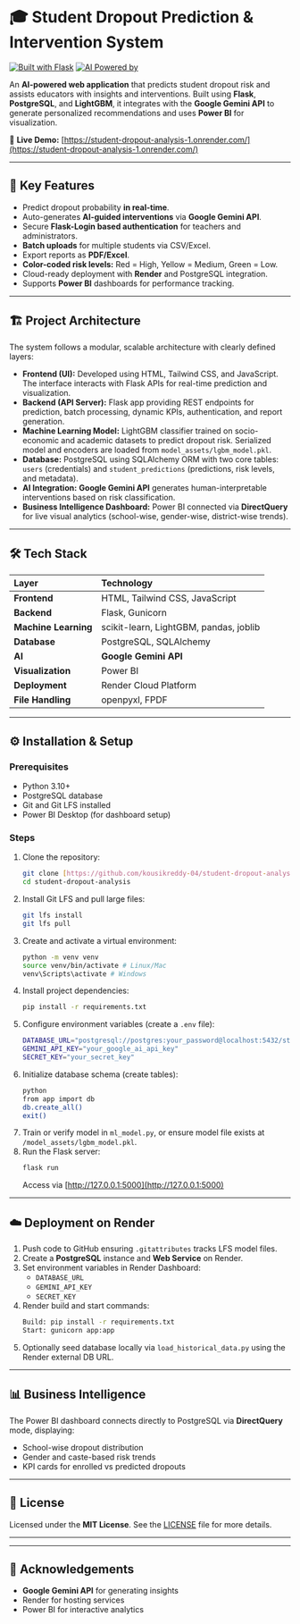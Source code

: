 # 🎓 Student Dropout Prediction & Intervention System

[![Built with Flask](https://img.shields.io/badge/Web%20Framework-Flask-black.svg)](https://flask.palletsprojects.com/)
[![AI Powered by](https://img.shields.io/badge/AI-Google%20Gemini%20API-4285F4.svg)](https://ai.google.dev/gemini-api)

An **AI-powered web application** that predicts student dropout risk and assists educators with insights and interventions. Built using **Flask**, **PostgreSQL**, and **LightGBM**, it integrates with the **Google Gemini API** to generate personalized recommendations and uses **Power BI** for visualization.

🔗 **Live Demo:** [https://student-dropout-analysis-1.onrender.com/](https://student-dropout-analysis-1.onrender.com/)

---

## 🚀 Key Features

* Predict dropout probability **in real-time**.
* Auto-generates **AI-guided interventions** via **Google Gemini API**.
* Secure **Flask-Login based authentication** for teachers and administrators.
* **Batch uploads** for multiple students via CSV/Excel.
* Export reports as **PDF/Excel**.
* **Color-coded risk levels:** Red = High, Yellow = Medium, Green = Low.
* Cloud-ready deployment with **Render** and PostgreSQL integration.
* Supports **Power BI** dashboards for performance tracking.

---

## 🏗️ Project Architecture

The system follows a modular, scalable architecture with clearly defined layers:

* **Frontend (UI):** Developed using HTML, Tailwind CSS, and JavaScript. The interface interacts with Flask APIs for real-time prediction and visualization.
* **Backend (API Server):** Flask app providing REST endpoints for prediction, batch processing, dynamic KPIs, authentication, and report generation.
* **Machine Learning Model:** LightGBM classifier trained on socio-economic and academic datasets to predict dropout risk. Serialized model and encoders are loaded from `model_assets/lgbm_model.pkl`.
* **Database:** PostgreSQL using SQLAlchemy ORM with two core tables: `users` (credentials) and `student_predictions` (predictions, risk levels, and metadata).
* **AI Integration:** **Google Gemini API** generates human-interpretable interventions based on risk classification.
* **Business Intelligence Dashboard:** Power BI connected via **DirectQuery** for live visual analytics (school-wise, gender-wise, district-wise trends).

---

## 🛠️ Tech Stack

| Layer | Technology |
| :--- | :--- |
| **Frontend** | HTML, Tailwind CSS, JavaScript |
| **Backend** | Flask, Gunicorn |
| **Machine Learning** | scikit-learn, LightGBM, pandas, joblib |
| **Database** | PostgreSQL, SQLAlchemy |
| **AI** | **Google Gemini API** |
| **Visualization** | Power BI|
| **Deployment** | Render Cloud Platform |
| **File Handling** | openpyxl, FPDF |

---

## ⚙️ Installation & Setup

### Prerequisites

* Python 3.10+
* PostgreSQL database
* Git and Git LFS installed
* Power BI Desktop (for dashboard setup)

### Steps

1.  Clone the repository:
    ```bash
    git clone [https://github.com/kousikreddy-04/student-dropout-analysis.git](https://github.com/kousikreddy-04/student-dropout-analysis.git)
    cd student-dropout-analysis
    ```
2.  Install Git LFS and pull large files:
    ```bash
    git lfs install
    git lfs pull
    ```
3.  Create and activate a virtual environment:
    ```bash
    python -m venv venv
    source venv/bin/activate # Linux/Mac
    venv\Scripts\activate # Windows
    ```
4.  Install project dependencies:
    ```bash
    pip install -r requirements.txt
    ```
5.  Configure environment variables (create a `.env` file):
    ```bash
    DATABASE_URL="postgresql://postgres:your_password@localhost:5432/student_dropout_db"
    GEMINI_API_KEY="your_google_ai_api_key"
    SECRET_KEY="your_secret_key"
    ```
6.  Initialize database schema (create tables):
    ```bash
    python
    from app import db
    db.create_all()
    exit()
    ```
7.  Train or verify model in `ml_model.py`, or ensure model file exists at `/model_assets/lgbm_model.pkl`.
8.  Run the Flask server:
    ```bash
    flask run
    ```
    Access via [http://127.0.0.1:5000](http://127.0.0.1:5000)

---

## ☁️ Deployment on Render

1.  Push code to GitHub ensuring `.gitattributes` tracks LFS model files.
2.  Create a **PostgreSQL** instance and **Web Service** on Render.
3.  Set environment variables in Render Dashboard:
    * `DATABASE_URL`
    * `GEMINI_API_KEY`
    * `SECRET_KEY`
4.  Render build and start commands:
    ```bash
    Build: pip install -r requirements.txt
    Start: gunicorn app:app
    ```
5.  Optionally seed database locally via `load_historical_data.py` using the Render external DB URL.

---

## 📊 Business Intelligence

The Power BI dashboard connects directly to PostgreSQL via **DirectQuery** mode, displaying:

* School-wise dropout distribution
* Gender and caste-based risk trends
* KPI cards for enrolled vs predicted dropouts

---

## 📜 License

Licensed under the **MIT License**. See the [LICENSE](LICENSE) file for more details.

---

---

## 🌟 Acknowledgements

* **Google Gemini API** for generating insights
* Render for hosting services
* Power BI for interactive analytics
